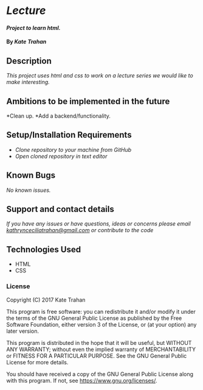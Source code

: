 # _Lecture_

#### _Project to learn html._

#### By _**Kate Trahan**_

## Description

_This project uses html and css to work on a lecture series we would like to make interesting._

## Ambitions to be implemented in the future
*Clean up.
*Add a backend/functionality.

## Setup/Installation Requirements

* _Clone repository to your machine from GitHub_
* _Open cloned repository in text editor_

## Known Bugs

_No known issues._

## Support and contact details

_If you have any issues or have questions, ideas or concerns please email kathrynceciliatrahan@gmail.com or contribute to the code_

## Technologies Used

* HTML
* CSS

### License
Copyright (C) 2017 Kate Trahan

This program is free software: you can redistribute it and/or modify it under the terms of the GNU General Public License as published by the Free Software Foundation, either version 3 of the License, or (at your option) any later version.

This program is distributed in the hope that it will be useful, but WITHOUT ANY WARRANTY; without even the implied warranty of MERCHANTABILITY or FITNESS FOR A PARTICULAR PURPOSE. See the GNU General Public License for more details.

You should have received a copy of the GNU General Public License along with this program. If not, see https://www.gnu.org/licenses/.
